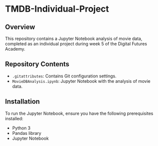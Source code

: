 # TMDB-Individual-Project

## Overview
This repository contains a Jupyter Notebook analysis of movie data, completed as an individual project during week 5 of the Digital Futures Academy.

## Repository Contents
- `.gitattributes`: Contains Git configuration settings.
- `MovieDBAnalysis.ipynb`: Jupyter Notebook with the analysis of movie data.

## Installation
To run the Jupyter Notebook, ensure you have the following prerequisites installed:
- Python 3
- Pandas library
- Jupyter Notebook


